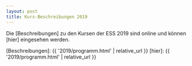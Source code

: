 ```yaml
---
layout: post
title: Kurs-Beschreibungen 2019
---
```


Die [Beschreibungen] zu den Kursen der ESS 2019 sind online und können [hier] 
eingesehen werden.

[Beschreibungen]: {{ '2019/programm.html' | relative_url }}
[hier]: {{ '2019/programm.html' | relative_url }}
